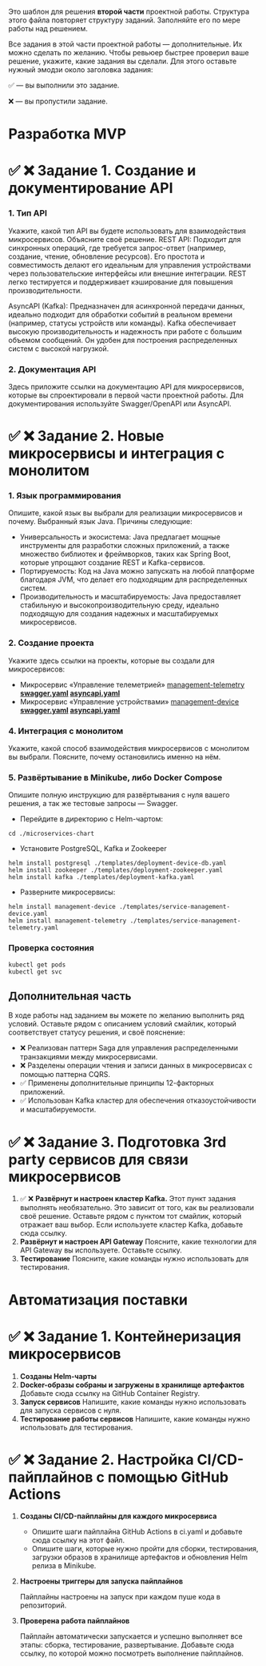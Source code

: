 Это шаблон для решения **второй части** проектной работы. Структура этого файла повторяет структуру заданий. Заполняйте его по мере работы над решением.

Все задания в этой части проектной работы — дополнительные. Их можно сделать по желанию. Чтобы ревьюер быстрее проверил ваше решение, укажите, какие задания вы сделали. Для этого оставьте нужный эмодзи около заголовка задания:

✅ — вы выполнили это задание.

❌ — вы пропустили задание.

# Разработка MVP

# ✅ ❌ Задание 1. Создание и документирование API

### 1. Тип API

Укажите, какой тип API вы будете использовать для взаимодействия микросервисов. Объясните своё решение.
REST API: Подходит для синхронных операций, где требуется запрос-ответ (например, создание, чтение, обновление ресурсов). Его простота и совместимость делают его идеальным для управления устройствами через пользовательские интерфейсы или внешние интеграции. REST легко тестируется и поддерживает кэширование для повышения производительности.

AsyncAPI (Kafka): Предназначен для асинхронной передачи данных, идеально подходит для обработки событий в реальном времени (например, статусы устройств или команды). Kafka обеспечивает высокую производительность и надежность при работе с большим объемом сообщений. Он удобен для построения распределенных систем с высокой нагрузкой.

### 2. Документация API

Здесь приложите ссылки на документацию API для микросервисов, которые вы спроектировали в первой части проектной работы. Для документирования используйте Swagger/OpenAPI или AsyncAPI.

# ✅ ❌ Задание 2. Новые микросервисы и интеграция с монолитом

### 1. Язык программирования

Опишите, какой язык вы выбрали для реализации микросервисов и почему.
Выбранный язык Java. Причины следующие:
- Универсальность и экосистема: Java предлагает мощные инструменты для разработки сложных приложений, а также множество библиотек и фреймворков, таких как Spring Boot, которые упрощают создание REST и Kafka-сервисов.
- Портируемость: Код на Java можно запускать на любой платформе благодаря JVM, что делает его подходящим для распределенных систем.
- Производительность и масштабируемость: Java предоставляет стабильную и высокопроизводительную среду, идеально подходящую для создания надежных и масштабируемых микросервисов.

### 2. Создание проекта

Укажите здесь ссылки на проекты, которые вы создали для микросервисов:

- Микросервис «Управление телеметрией» [management-telemetry](microservices%2Fmanagement-telemetry) **[swagger.yaml](microservices%2Fmanagement-telemetry%2Fswagger.yaml) [asyncapi.yaml](microservices%2Fmanagement-telemetry%2Fasyncapi.yaml)**  
- Микросервис «Управление устройствами» [management-device](microservices%2Fmanagement-device) **[swagger.yaml](microservices%2Fmanagement-device%2Fswagger.yaml)  [asyncapi.yaml](microservices%2Fmanagement-device%2Fasyncapi.yaml)**

### 4. Интеграция с монолитом

Укажите, какой способ взаимодействия микросервисов с монолитом вы выбрали. Поясните, почему остановились именно на нём.

### **5. Развёртывание в Minikube, либо Docker Compose**

Опишите полную инструкцию для развёртывания с нуля вашего решения, а так же тестовые запросы — Swagger.

- Перейдите в директорию с Helm-чартом:
```shell
cd ./microservices-chart
```
- Установите PostgreSQL, Kafka и Zookeeper
```shell
helm install postgresql ./templates/deployment-device-db.yaml
helm install zookeeper ./templates/deployment-zookeeper.yaml
helm install kafka ./templates/deployment-kafka.yaml
```
- Разверните микросервисы:
 ```shell
 helm install management-device ./templates/service-management-device.yaml
helm install management-telemetry ./templates/service-management-telemetry.yaml
```
### Проверка состояния
```shell
kubectl get pods
kubectl get svc
```
## **Дополнительная часть**

В ходе работы над заданием вы можете по желанию выполнить ряд условий. Оставьте рядом с описанием условий смайлик, который соответствует статусу решения, и своё пояснение:

- ❌ Реализован паттерн Saga для управления распределенными транзакциями между микросервисами.
- ❌ Разделены операции чтения и записи данных в микросервисах с помощью паттерна CQRS.
- ✅ Применены дополнительные принципы 12-факторных приложений.
- ✅ Использован Kafka кластер для обеспечения отказоустойчивости и масштабируемости.

# ✅ ❌ Задание 3. Подготовка 3rd party сервисов для связи микросервисов

1. ✅ ❌ **Развёрнут и настроен кластер Kafka.**
Этот пункт задания выполнять необязательно. Это зависит от того, как вы реализовали своё решение. Оставьте рядом с пунктом тот смайлик, который отражает ваш выбор. Если используете кластер Kafka, добавьте сюда ссылку.
2. **Развёрнут и настроен API Gateway**
Поясните, какие технологии для API Gateway вы используете. Оставьте ссылку.
3. **Тестирование**
Поясните, какие команды нужно использовать для тестирования.

# Автоматизация поставки

# ✅ ❌ Задание 1. Контейнеризация микросервисов

1. **Созданы Helm-чарты** 
2. **Docker-образы собраны и загружены в хранилище артефактов**
Добавьте сюда ссылку на GitHub Container Registry.
3. **Запуск сервисов**
Напишите, какие команды нужно использовать для запуска сервисов с нуля.
4. **Тестирование работы сервисов**
Напишите, какие команды нужно использовать для тестирования.

# ✅ ❌ Задание 2. Настройка CI/CD-пайплайнов **c помощью GitHub Actions**

1. **Созданы CI/CD-пайплайны для каждого микросервиса**
    - Опишите шаги пайплайна GitHub Actions в ci.yaml и добавьте сюда ссылку на этот файл.
    - Опишите шаги, которые нужно пройти для сборки, тестирования, загрузки образов в хранилище артефактов и обновления Helm релиза в Minikube.
2. **Настроены триггеры для запуска пайплайнов**

    Пайплайны настроены на запуск при каждом пуше кода в репозиторий.

3. **Проверена работа пайплайнов**

    Пайплайн автоматически запускается и успешно выполняет все этапы: сборка, тестирование, развертывание. Добавьте сюда ссылку, по которой можно посмотреть выполнение пайплайнов.
